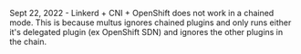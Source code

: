 Sept 22, 2022 - Linkerd + CNI + OpenShift does not work in a chained mode. This is because multus ignores chained plugins and only runs either it's delegated plugin (ex OpenShift SDN) and ignores the other plugins in the chain.
